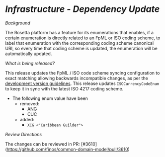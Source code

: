 # _Infrastructure - Dependency Update_

_Background_

The Rosetta platform has a feature for its enumerations that enables, if a certain enumeration is directly related to an FpML or ISO coding scheme, to label that enumeration with the corresponding coding scheme canonical URI, so every time that coding scheme is updated, the enumeration will be automatically updated.

_What is being released?_

This release updates the FpML / ISO code scheme syncing configuration to exact matching allowing backwards incompatible changes, as per the [development version guidelines](https://cdm.finos.org/docs/contributing/#version-availability).
This release updates `ISOCurrencyCodeEnum` to keep it in sync with the latest ISO 4217 coding scheme.

* The following enum value have been
  * removed:
    * ANG
    * CUC  
  * added:
    * `XCG <"Caribbean Guilder">`
    
_Review Directions_

The changes can be reviewed in PR: [#3610] (https://github.com/finos/common-domain-model/pull/3610)
